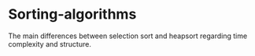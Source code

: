 # Sorting-algorithms

The main differences between selection sort and heapsort regarding time complexity and structure.
